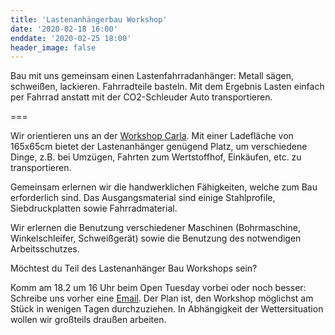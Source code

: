 ```yaml
---
title: 'Lastenanhängerbau Workshop'
date: '2020-02-18 16:00'
enddate: '2020-02-25 18:00'
header_image: false
---
```


Bau mit uns gemeinsam einen Lastenfahrradanhänger: Metall sägen, schweißen, lackieren. Fahrradteile basteln. Mit dem Ergebnis Lasten einfach per Fahrrad anstatt mit der CO2-Schleuder Auto transportieren.

===

Wir orientieren uns an der [Workshop Carla](https://pedalkreis.org/fahrzeuge/carlacargo/).
Mit einer Ladefläche von 165x65cm bietet der Lastenanhänger genügend Platz, um verschiedene Dinge, z.B. bei Umzügen, Fahrten zum Wertstoffhof, Einkäufen, etc. zu transportieren.

Gemeinsam erlernen wir die handwerklichen Fähigkeiten, welche zum Bau erforderlich sind.
Das Ausgangsmaterial sind einige Stahlprofile, Siebdruckplatten sowie Fahrradmaterial.

Wir erlernen die Benutzung verschiedener Maschinen (Bohrmaschine, Winkelschleifer, Schweißgerät) sowie die Benutzung des notwendigen Arbeitsschutzes.

Möchtest du Teil des Lastenanhänger Bau Workshops sein?

Komm am 18.2 um 16 Uhr beim Open Tuesday vorbei oder noch besser: Schreibe uns vorher eine [Email](mailto:hello@kanthaus.online?subject=CarlaCargoWorkshop). Der Plan ist, den Workshop möglichst am Stück in wenigen Tagen durchzuziehen. In Abhängigkeit der Wettersituation wollen wir großteils draußen arbeiten.
